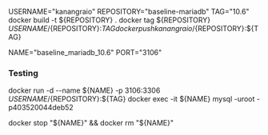 USERNAME="kanangraio"
REPOSITORY="baseline-mariadb"
TAG="10.6"
docker build -t ${REPOSITORY} .
docker tag ${REPOSITORY} ${USERNAME}/${REPOSITORY}:${TAG}
docker push kanangraio/${REPOSITORY}:${TAG}

NAME="baseline_mariadb_10.6"
PORT="3106"


### Testing
docker run -d --name ${NAME} -p 3106:3306 ${USERNAME}/${REPOSITORY}:${TAG}
docker exec -it ${NAME} mysql -uroot -p403520044deb52

docker stop "${NAME}" && docker rm "${NAME}"

